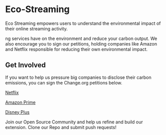 # Eco-Streaming
Eco Streaming empowers users to understand the environmental impact of their online streaming activity.

ng services have on the environment and reduce your carbon output. We also encourage you to sign our petitions, holding companies like Amazon and Netflix responsible for reducing their own environmental impact.

## Get Involved 
If you want to help us pressure big companies to disclose their carbon emissions, you can sign the Change.org petitions below.

[Netflix](https://chng.it/ntj2Db9x) 

[Amazon Prime](https://chng.it/xS22Z9Tp)

[Disney Plus](https://chng.it/W5cxsyRF)

Join our Open Source Community and help us refine and build our extension. Clone our Repo and submit push requests!
